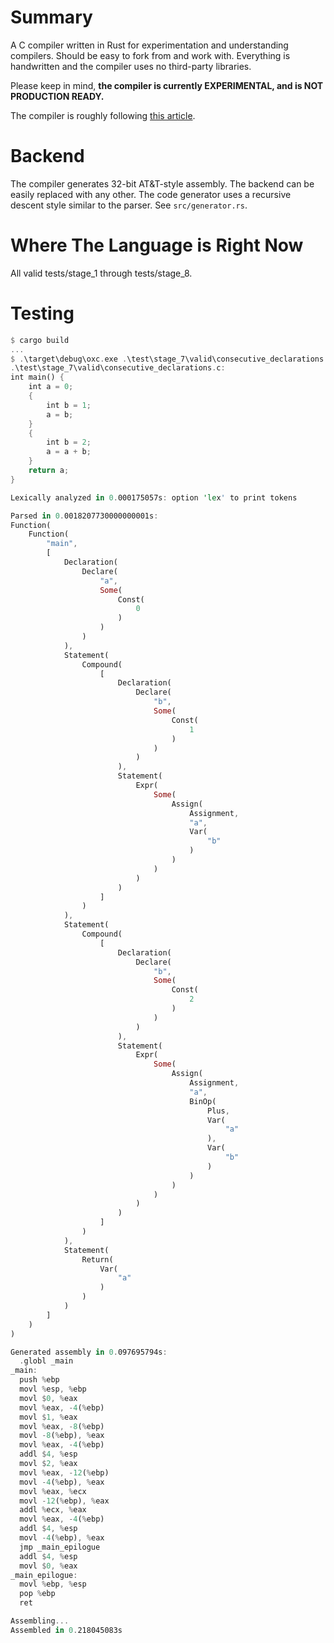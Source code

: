 # Summary
A C compiler written in Rust for experimentation and understanding compilers. Should be easy to fork from and work with.
Everything is handwritten and the compiler uses no third-party libraries.

Please keep in mind, **the compiler is currently EXPERIMENTAL, and is NOT PRODUCTION READY.**

The compiler is roughly following [this article](https://norasandler.com/2017/11/29/Write-a-Compiler.html).

# Backend
The compiler generates 32-bit AT&T-style assembly. The backend can be easily replaced with any other. The code generator uses a recursive descent style similar
to the parser.
See `src/generator.rs`.

# Where The Language is Right Now
All valid tests/stage_1 through tests/stage_8.

# Testing
```rs
$ cargo build
...
$ .\target\debug\oxc.exe .\test\stage_7\valid\consecutive_declarations.c
.\test\stage_7\valid\consecutive_declarations.c:
int main() {
    int a = 0;
    {
        int b = 1;
        a = b;
    }
    {
        int b = 2;
        a = a + b;
    }
    return a;
}

Lexically analyzed in 0.000175057s: option 'lex' to print tokens

Parsed in 0.0018207730000000001s:
Function(
    Function(
        "main",
        [
            Declaration(
                Declare(
                    "a",
                    Some(
                        Const(
                            0
                        )
                    )
                )
            ),
            Statement(
                Compound(
                    [
                        Declaration(
                            Declare(
                                "b",
                                Some(
                                    Const(
                                        1
                                    )
                                )
                            )
                        ),
                        Statement(
                            Expr(
                                Some(
                                    Assign(
                                        Assignment,
                                        "a",
                                        Var(
                                            "b"
                                        )
                                    )
                                )
                            )
                        )
                    ]
                )
            ),
            Statement(
                Compound(
                    [
                        Declaration(
                            Declare(
                                "b",
                                Some(
                                    Const(
                                        2
                                    )
                                )
                            )
                        ),
                        Statement(
                            Expr(
                                Some(
                                    Assign(
                                        Assignment,
                                        "a",
                                        BinOp(
                                            Plus,
                                            Var(
                                                "a"
                                            ),
                                            Var(
                                                "b"
                                            )
                                        )
                                    )
                                )
                            )
                        )
                    ]
                )
            ),
            Statement(
                Return(
                    Var(
                        "a"
                    )
                )
            )
        ]
    )
)

Generated assembly in 0.097695794s:
  .globl _main
_main:
  push %ebp
  movl %esp, %ebp
  movl $0, %eax
  movl %eax, -4(%ebp)
  movl $1, %eax
  movl %eax, -8(%ebp)
  movl -8(%ebp), %eax
  movl %eax, -4(%ebp)
  addl $4, %esp
  movl $2, %eax
  movl %eax, -12(%ebp)
  movl -4(%ebp), %eax
  movl %eax, %ecx
  movl -12(%ebp), %eax
  addl %ecx, %eax
  movl %eax, -4(%ebp)
  addl $4, %esp
  movl -4(%ebp), %eax
  jmp _main_epilogue
  addl $4, %esp
  movl $0, %eax
_main_epilogue:
  movl %ebp, %esp
  pop %ebp
  ret

Assembling...
Assembled in 0.218045083s
```
